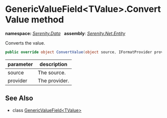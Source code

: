 # GenericValueField&lt;TValue&gt;.ConvertValue method
**namespace:** *[Serenity.Data](../../README.md#serenity.data-namespace)*   **assembly**: *[Serenity.Net.Entity](../../README.md)*

Converts the value.

```csharp
public override object ConvertValue(object source, IFormatProvider provider)
```

| parameter | description |
| --- | --- |
| source | The source. |
| provider | The provider. |

## See Also

* class [GenericValueField&lt;TValue&gt;](../GenericValueField-1.md)